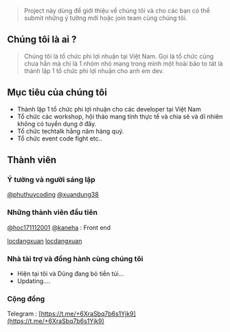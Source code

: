 > Project này dùng để giới thiệu về chúng tôi và cho các bạn có thể submit những ý tưởng mới hoặc join team cùng chúng tôi.

## Chúng tôi là ai ?

> Chúng tôi là tổ chức phi lợi nhuận tại Việt Nam. Gọi là tổ chức cũng chưa hẳn mà chỉ là 1 nhóm nhỏ mang trong mình một hoài bão to 
tát là thành lập 1 tổ chức phi lợi nhuận cho anh em dev.

## Mục tiêu của chúng tôi

- Thành lập 1 tổ chức phi lợi nhuận cho các developer tại Việt Nam
- Tổ chức các workshop, hội thảo mang tính thực tế và chia sẻ và dĩ nhiên không có tuyển dụng ở đây.
- Tổ chức techtalk hằng năm hàng quý.
- Tổ chức event code fight etc..


## Thành viên
### Ý tưởng và người sáng lập
[@phuthuycoding](https://github.com/phuthuycoding) [@xuandung38](https://github.com/xuandung38)

### Những thành viên đầu tiên
[@hoc171112001](https://github.com/phuthuycoding) [@kaneha](https://github.com/xuandung38) : Front end

[locdangxuan](https://github.com/phanvanhoi) [locdangxuan](https://github.com/phanvanhoi)

### Nhà tài trợ và đồng hành cùng chúng tôi
- Hiện tại tôi và Dũng đang bỏ tiền túi...
- Updating....

### Cộng đồng
Telegram : [https://t.me/+6XraSbq7b6s1Yjk9](https://t.me/+6XraSbq7b6s1Yjk9)
